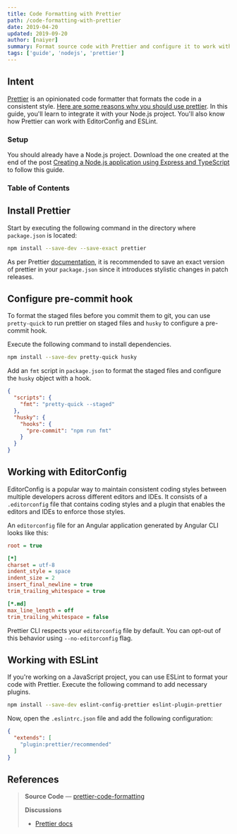 ```yaml
---
title: Code Formatting with Prettier
path: /code-formatting-with-prettier
date: 2019-04-20
updated: 2019-09-20
author: [naiyer]
summary: Format source code with Prettier and configure it to work with EditorConfig and ESLint
tags: ['guide', 'nodejs', 'prettier']
---
```


## Intent

[Prettier](https://prettier.io) is an opinionated code formatter that formats the code in a consistent style. [Here are some reasons why you should use prettier](https://prettier.io/docs/en/why-prettier.html). In this guide, you'll learn to integrate it with your Node.js project. You'll also know how Prettier can work with EditorConfig and ESLint.

### Setup

You should already have a Node.js project. Download the one created at the end of the post [Creating a Node.js application using Express and TypeScript](/blog/2019/01/12/creating-a-node-js-application-using-express-and-type-script) to follow this guide. 

### Table of Contents

## Install Prettier

Start by executing the following command in the directory where `package.json` is located:

```bash
npm install --save-dev --save-exact prettier
```

As per Prettier [documentation](https://prettier.io/docs/en/install.html), it is recommended to save an exact version of prettier in your `package.json` since it introduces stylistic changes in patch releases.

## Configure pre-commit hook

To format the staged files before you commit them to git, you can use `pretty-quick` to run prettier on staged files and `husky` to configure a pre-commit hook.

Execute the following command to install dependencies.

```bash
npm install --save-dev pretty-quick husky
```

Add an `fmt` script in `package.json` to format the staged files and configure the `husky` object with a hook.

```json
{
  "scripts": {
    "fmt": "pretty-quick --staged"
  },
  "husky": {
    "hooks": {
      "pre-commit": "npm run fmt"
    }
  }
}
```

## Working with EditorConfig

EditorConfig is a popular way to maintain consistent coding styles between multiple developers across different editors and IDEs. It consists of a `.editorconfig` file that contains coding styles and a plugin that enables the editors and IDEs to enforce those styles.

An `editorconfig` file for an Angular application generated by Angular CLI looks like this:

```ini
root = true

[*]
charset = utf-8
indent_style = space
indent_size = 2
insert_final_newline = true
trim_trailing_whitespace = true

[*.md]
max_line_length = off
trim_trailing_whitespace = false
```

Prettier CLI respects your `editorconfig` file by default. You can opt-out of this behavior using `--no-editorconfig` flag.

## Working with ESLint

If you're working on a JavaScript project, you can use ESLint to format your code with Prettier. Execute the following command to add necessary plugins.

```bash
npm install --save-dev eslint-config-prettier eslint-plugin-prettier
```

Now, open the `.eslintrc.json` file and add the following configuration:

```json
{
  "extends": [
    "plugin:prettier/recommended"
  ]
}
```

## References

> **Source Code** &mdash; [prettier-code-formatting](https://github.com/Microflash/guides/tree/master/nodejs/prettier-code-formatting)
>
> **Discussions**
> - [Prettier docs](https://prettier.io/docs/en/install.html)
